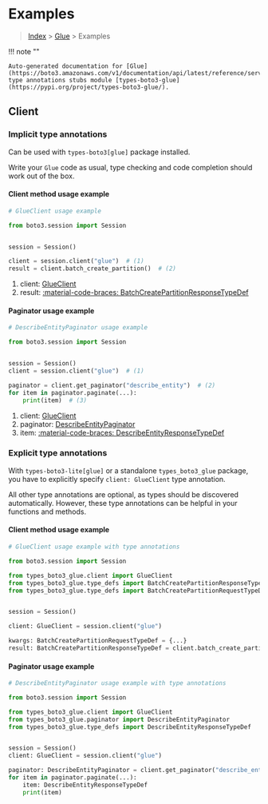# Examples

> [Index](../README.md) > [Glue](./README.md) > Examples

!!! note ""

    Auto-generated documentation for [Glue](https://boto3.amazonaws.com/v1/documentation/api/latest/reference/services/glue.html#glue)
    type annotations stubs module [types-boto3-glue](https://pypi.org/project/types-boto3-glue/).

## Client

### Implicit type annotations

Can be used with `types-boto3[glue]` package installed.

Write your `Glue` code as usual,
type checking and code completion should work out of the box.


#### Client method usage example

```python
# GlueClient usage example

from boto3.session import Session


session = Session()

client = session.client("glue")  # (1)
result = client.batch_create_partition()  # (2)
```

1. client: [GlueClient](./client.md)
2. result: [:material-code-braces: BatchCreatePartitionResponseTypeDef](./type_defs.md#batchcreatepartitionresponsetypedef)



#### Paginator usage example

```python
# DescribeEntityPaginator usage example

from boto3.session import Session


session = Session()
client = session.client("glue")  # (1)

paginator = client.get_paginator("describe_entity")  # (2)
for item in paginator.paginate(...):
    print(item)  # (3)
```

1. client: [GlueClient](./client.md)
2. paginator: [DescribeEntityPaginator](./paginators.md#describeentitypaginator)
3. item: [:material-code-braces: DescribeEntityResponseTypeDef](./type_defs.md#describeentityresponsetypedef)




### Explicit type annotations

With `types-boto3-lite[glue]`
or a standalone `types_boto3_glue` package, you have to explicitly specify `client: GlueClient` type annotation.

All other type annotations are optional, as types should be discovered automatically.
However, these type annotations can be helpful in your functions and methods.


#### Client method usage example

```python
# GlueClient usage example with type annotations

from boto3.session import Session

from types_boto3_glue.client import GlueClient
from types_boto3_glue.type_defs import BatchCreatePartitionResponseTypeDef
from types_boto3_glue.type_defs import BatchCreatePartitionRequestTypeDef


session = Session()

client: GlueClient = session.client("glue")

kwargs: BatchCreatePartitionRequestTypeDef = {...}
result: BatchCreatePartitionResponseTypeDef = client.batch_create_partition(**kwargs)
```



#### Paginator usage example

```python
# DescribeEntityPaginator usage example with type annotations

from boto3.session import Session

from types_boto3_glue.client import GlueClient
from types_boto3_glue.paginator import DescribeEntityPaginator
from types_boto3_glue.type_defs import DescribeEntityResponseTypeDef


session = Session()
client: GlueClient = session.client("glue")

paginator: DescribeEntityPaginator = client.get_paginator("describe_entity")
for item in paginator.paginate(...):
    item: DescribeEntityResponseTypeDef
    print(item)
```




